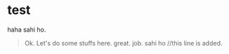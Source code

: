 test
====
haha sahi ho.
> Ok. Let's do some stuffs here. 
great. job.
>sahi ho //this line is added.

